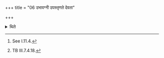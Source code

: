 +++
title = "06 उभावग्नी उपस्तृणते देवता"

+++

<details><summary>थिते</summary>

6. In the evening while (sacred grass) is being scattered around the fires[^1] he mutters ubhāvagnī upastr̥ṇate...[^2]  

[^1]: See I.11.4.  

[^2]: TB III.7.4.18.
</details>
